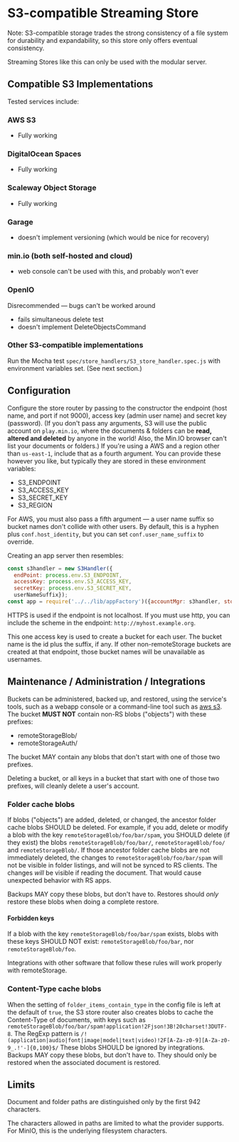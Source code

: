 # S3-compatible Streaming Store

Note: S3-compatible storage trades the strong consistency of a file system for durability and expandability, so this store only offers eventual consistency.

Streaming Stores like this can only be used with the modular server.

## Compatible S3 Implementations

Tested services include:

### AWS S3

* Fully working

### DigitalOcean Spaces

* Fully working

### Scaleway Object Storage

* Fully working

### Garage

* doesn't implement versioning (which would be nice for recovery)

### min.io (both self-hosted and cloud)

* web console can't be used with this, and probably won't ever


### OpenIO
Disrecommended — bugs can't be worked around

* fails simultaneous delete test
* doesn't implement DeleteObjectsCommand

### Other S3-compatible implementations

Run the Mocha test `spec/store_handlers/S3_store_handler.spec.js` with environment variables set.  (See next section.)


## Configuration

Configure the store router by passing to the constructor the endpoint (host name, and port if not 9000), access key (admin user name) and secret key (password). (If you don't pass any arguments, S3 will use the public account on `play.min.io`, where the documents & folders can be **read, altered and deleted** by anyone in the world! Also, the Min.IO browser can't list your documents or folders.) If you're using a AWS and a region other than `us-east-1`, include that as a fourth argument.  You can provide these however you like, but typically they are stored in these environment variables:

* S3_ENDPOINT
* S3_ACCESS_KEY
* S3_SECRET_KEY
* S3_REGION

For AWS, you must also pass a fifth argument — a user name suffix so bucket names don't collide with other users. By default, this is a hyphen plus `conf.host_identity`, but you can set `conf.user_name_suffix` to override.

Creating an app server then resembles:

```javascript
const s3handler = new S3Handler({
  endPoint: process.env.S3_ENDPOINT,
  accessKey: process.env.S3_ACCESS_KEY,
  secretKey: process.env.S3_SECRET_KEY,
  userNameSuffix});
const app = require('../../lib/appFactory')({accountMgr: s3handler, storeRouter: s3handler, ...});
```

HTTPS is used if the endpoint is not localhost.  If you must use http, you can include the scheme in the endpoint: `http://myhost.example.org`.

This one access key is used to create a bucket for each user.
The bucket name is the id plus the suffix, if any.
If other non-remoteStorage buckets are created at that endpoint, those bucket names will be unavailable as usernames.

## Maintenance / Administration / Integrations

Buckets can be administered, backed up, and restored, using the service's tools, such as a webapp console or a command-line tool such as [aws s3](https://docs.aws.amazon.com/cli/latest/reference/s3/).
The bucket **MUST NOT** contain non-RS blobs ("objects") with these prefixes:

* remoteStorageBlob/
* remoteStorageAuth/

The bucket MAY contain any blobs that don't start with one of those two prefixes.

Deleting a bucket, or all keys in a bucket that start with one of those two prefixes, will cleanly delete a user's account.

### Folder cache blobs

If blobs ("objects") are added, deleted, or changed, the ancestor folder cache blobs SHOULD be deleted.
For example, if you add, delete or modify a blob with the key `remoteStorageBlob/foo/bar/spam`, you SHOULD delete (if they exist) the blobs  `remoteStorageBlob/foo/bar/`, `remoteStorageBlob/foo/` and `remoteStorageBlob/`.
If those ancestor folder cache blobs are not immediately deleted, the changes to `remoteStorageBlob/foo/bar/spam` will not be visible in folder listings, and will not be synced to RS clients.  The changes *will* be visible if reading the document. That would cause unexpected behavior with RS apps.

Backups MAY copy these blobs, but don't have to.
Restores should *only* restore these blobs when doing a complete restore.

#### Forbidden keys

If a blob with the key `remoteStorageBlob/foo/bar/spam` exists, blobs with these keys SHOULD NOT exist: `remoteStorageBlob/foo/bar`, nor `remoteStorageBlob/foo`.

Integrations with other software that follow these rules will work properly with remoteStorage.

### Content-Type cache blobs

When the setting of `folder_items_contain_type` in the config file is left at the default of `true`, the S3 store router also creates blobs to cache the Content-Type of documents, with keys such as `remoteStorageBlob/foo/bar/spam!application!2Fjson!3B!20charset!3DUTF-8`. The RegExp pattern is `/!(application|audio|font|image|model|text|video)!2F[A-Za-z0-9][A-Za-z0-9_.!'-]{0,100}$/`
These blobs SHOULD be ignored by integrations.  Backups MAY copy these blobs, but don't have to.
They should only be restored when the associated document is restored.

## Limits

Document and folder paths are distinguished only by the first 942 characters.

The characters allowed in paths are limited to what the provider supports. For MinIO, this is the underlying filesystem characters.
